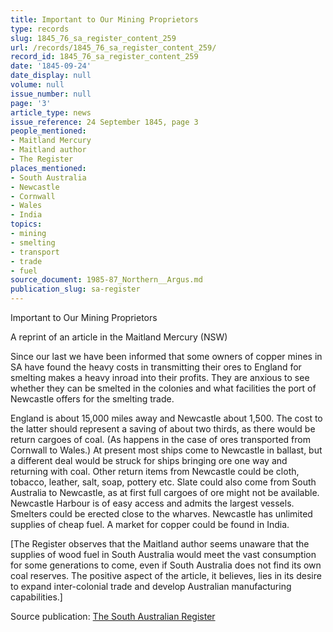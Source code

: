 ```yaml
---
title: Important to Our Mining Proprietors
type: records
slug: 1845_76_sa_register_content_259
url: /records/1845_76_sa_register_content_259/
record_id: 1845_76_sa_register_content_259
date: '1845-09-24'
date_display: null
volume: null
issue_number: null
page: '3'
article_type: news
issue_reference: 24 September 1845, page 3
people_mentioned:
- Maitland Mercury
- Maitland author
- The Register
places_mentioned:
- South Australia
- Newcastle
- Cornwall
- Wales
- India
topics:
- mining
- smelting
- transport
- trade
- fuel
source_document: 1985-87_Northern__Argus.md
publication_slug: sa-register
---
```


Important to Our Mining Proprietors

A reprint of an article in the Maitland Mercury (NSW)

Since our last we have been informed that some owners of copper mines in SA have found the heavy costs in transmitting their ores to England for smelting makes a heavy inroad into their profits.  They are anxious to see whether they can be smelted in the colonies and what facilities the port of Newcastle offers for the smelting trade.

England is about 15,000 miles away and Newcastle about 1,500.  The cost to the latter should represent a saving of about two thirds, as there would be return cargoes of coal.  (As happens in the case of ores transported from Cornwall to Wales.)  At present most ships come to Newcastle in ballast, but a different deal would be struck for ships bringing ore one way and returning with coal.  Other return items from Newcastle could be cloth, tobacco, leather, salt, soap, pottery etc.  Slate could also come from South Australia to Newcastle, as at first full cargoes of ore might not be available.  Newcastle Harbour is of easy access and admits the largest vessels.  Smelters could be erected close to the wharves.  Newcastle has unlimited supplies of cheap fuel.  A market for copper could be found in India.

[The Register observes that the Maitland author seems unaware that the supplies of wood fuel in South Australia would meet the vast consumption for some generations to come, even if South Australia does not find its own coal reserves.  The positive aspect of the article, it believes, lies in its desire to expand inter-colonial trade and develop Australian manufacturing capabilities.]

Source publication: [The South Australian Register](/publications/sa-register/)
